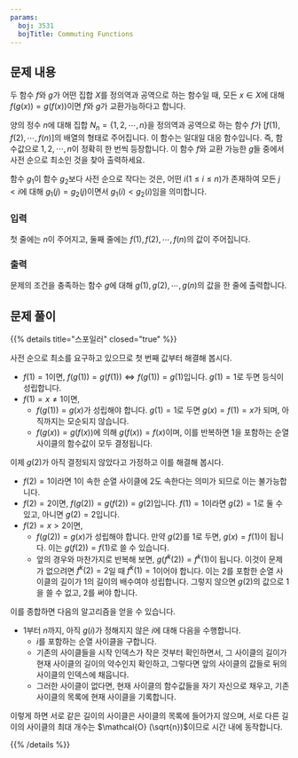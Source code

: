 ```yaml
---
params:
  boj: 3531
  bojTitle: Commuting Functions
---
```


## 문제 내용

두 함수 $f$와 $g$가 어떤 집합 $X$를 정의역과 공역으로 하는 함수일 때, 모든 $x \in X$에 대해 $f(g(x)) = g(f(x))$이면 $f$와 $g$가 교환가능하다고 합니다.

양의 정수 $n$에 대해 집합 $N_n = \{1, 2, \cdots, n\}$을 정의역과 공역으로 하는 함수 $f$가 $[f(1), f(2), \cdots, f(n)]$의 배열의 형태로 주어집니다. 이 함수는 일대일 대응 함수입니다. 즉, 함수값으로 $1, 2, \cdots, n$이 정확히 한 번씩 등장합니다.
이 함수 $f$와 교환 가능한 $g$들 중에서 사전 순으로 최소인 것을 찾아 출력하세요.

함수 $g_1$이 함수 $g_2$보다 사전 순으로 작다는 것은, 어떤 $i$($1 \le i \le n$)가 존재하여 모든 $j < i$에 대해 $g_1(j) = g_2(j)$이면서 $g_1(i) < g_2(i)$임을 의미합니다.

### 입력

첫 줄에는 $n$이 주어지고, 둘째 줄에는 $f(1), f(2), \cdots, f(n)$의 값이 주어집니다.

### 출력

문제의 조건을 충족하는 함수 $g$에 대해 $g(1), g(2), \cdots, g(n)$의 값을 한 줄에 출력합니다.

## 문제 풀이

{{% details title="스포일러" closed="true" %}}

사전 순으로 최소를 요구하고 있으므로 첫 번째 값부터 해결해 봅시다.

* $f(1) = 1$이면, $f(g(1)) = g(f(1)) \Leftrightarrow f(g(1)) = g(1)$입니다. $g(1) = 1$로 두면 등식이 성립합니다.
* $f(1) = x \ne 1$이면,
  * $f(g(1)) = g(x)$가 성립해야 합니다. $g(1) = 1$로 두면 $g(x) = f(1) = x$가 되며, 아직까지는 모순되지 않습니다.
  * $f(g(x)) = g(f(x))$에 의해 $g(f(x)) = f(x)$이며, 이를 반복하면 1을 포함하는 순열 사이클의 함수값이 모두 결정됩니다.

이제 $g(2)$가 아직 결정되지 않았다고 가정하고 이를 해결해 봅시다.

* $f(2) = 1$이라면 1이 속한 순열 사이클에 2도 속한다는 의미가 되므로 이는 불가능합니다.
* $f(2) = 2$이면, $f(g(2)) = g(f(2)) = g(2)$입니다. $f(1) = 1$이라면 $g(2) = 1$로 둘 수 있고, 아니면 $g(2) = 2$입니다.
* $f(2) = x > 2$이면,
  * $f(g(2)) = g(x)$가 성립해야 합니다. 만약 $g(2)$를 1로 두면, $g(x) = f(1)$이 됩니다. 이는 $g(f(2)) = f(1)$로 쓸 수 있습니다.
  * 앞의 경우와 마찬가지로 반복해 보면, $g(f^k(2)) = f^k(1)$이 됩니다. 이것이 문제가 없으려면 $f^k(2) = 2$일 때 $f^k(1) = 1$이어야 합니다. 이는 2를 포함한 순열 사이클의 길이가 1의 길이의 배수여야 성립합니다.
    그렇지 않으면 $g(2)$의 값으로 1을 쓸 수 없고, 2를 써야 합니다.

이를 종합하면 다음의 알고리즘을 얻을 수 있습니다.

* 1부터 $n$까지, 아직 $g(i)$가 정해지지 않은 $i$에 대해 다음을 수행합니다.
  * $i$를 포함하는 순열 사이클을 구합니다.
  * 기존의 사이클들을 시작 인덱스가 작은 것부터 확인하면서, 그 사이클의 길이가 현재 사이클의 길이의 약수인지 확인하고, 그렇다면 앞의 사이클의 값들로 뒤의 사이클의 인덱스에 채웁니다.
  * 그러한 사이클이 없다면, 현재 사이클의 함수값들을 자기 자신으로 채우고, 기존 사이클의 목록에 현재 사이클을 기록합니다.

이렇게 하면 서로 같은 길이의 사이클은 사이클의 목록에 들어가지 않으며, 서로 다른 길이의 사이클의 최대 개수는 $\mathcal{O} (\sqrt{n})$이므로 시간 내에 동작합니다.

{{% /details %}}

